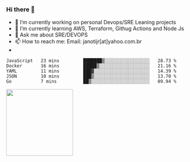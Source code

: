 ### Hi there 👋


- 🔭 I’m currently working on personal Devops/SRE Leaning projects
- 🌱 I’m currently learning AWS, Terraform, Githug Actions and Node Js
- 💬 Ask me about SRE/DEVOPS
- 📫 How to reach me: Email: janotijr[at]yahoo.com.br
- 
<!--START_SECTION:waka-->
```text
JavaScript   23 mins         ███████▒░░░░░░░░░░░░░░░░░   28.73 % 
Docker       16 mins         █████▒░░░░░░░░░░░░░░░░░░░   21.16 % 
YAML         11 mins         ███▓░░░░░░░░░░░░░░░░░░░░░   14.39 % 
JSON         10 mins         ███▒░░░░░░░░░░░░░░░░░░░░░   13.70 % 
Go           7 mins          ██▒░░░░░░░░░░░░░░░░░░░░░░   09.94 % 
```
<!--END_SECTION:waka-->

<img height="180em" src="https://github-readme-stats.vercel.app/api?username=janoti&show_icons=true&hide_border=true&&count_private=true&include_all_commits=true" />
